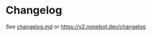 # Changelog

See [changelog.md](./website/src/pages/changelog.md) or <https://v2.nonebot.dev/changelog>
